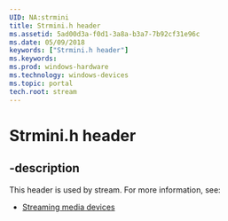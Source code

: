 ```yaml
---
UID: NA:strmini
title: Strmini.h header
ms.assetid: 5ad00d3a-f0d1-3a8a-b3a7-7b92cf31e96c
ms.date: 05/09/2018
keywords: ["Strmini.h header"]
ms.keywords: 
ms.prod: windows-hardware
ms.technology: windows-devices
ms.topic: portal
tech.root: stream
---
```


# Strmini.h header


## -description


This header is used by stream. For more information, see:

- [Streaming media devices](../_stream/index.md)
